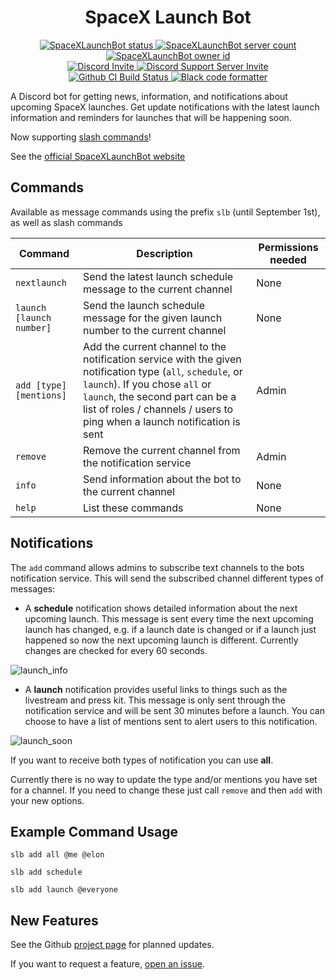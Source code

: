 <h1 align="center" style="font-weight: bold">SpaceX Launch Bot</h1>

<p align="center">
    <a href="https://top.gg/bot/411618411169447950" >
        <img src="https://top.gg/api/widget/status/411618411169447950.svg?noavatar=true" alt="SpaceXLaunchBot status" />
    </a>
    <a href="https://top.gg/bot/411618411169447950" >
        <img src="https://top.gg/api/widget/servers/411618411169447950.svg?noavatar=true" alt="SpaceXLaunchBot server count" />
    </a>
    <a href="https://top.gg/user/3204220773157502976" >
        <img src="https://top.gg/api/widget/owner/411618411169447950.svg?noavatar=true" alt="SpaceXLaunchBot owner id" />
    </a>
    <br/>
    <a href="https://discord.com/oauth2/authorize?client_id=411618411169447950&scope=bot&permissions=19456">
        <img src="https://img.shields.io/badge/Discord-Bot%20Invite-blue.svg?style=flat&colorA=35383d" alt="Discord Invite"/>
    </a>
    <a href="https://discord.gg/j6vbHkYSES">
        <img src="https://img.shields.io/badge/Discord-Support%20Server%20Invite-blue.svg?style=flat&colorA=35383d" alt="Discord Support Server Invite"/>
    </a>
    <br/>
    <a href="https://github.com/r-spacex/SpaceXLaunchBot/actions">
        <img src="https://github.com/r-spacex/SpaceXLaunchBot/workflows/CI/badge.svg" alt="Github CI Build Status"/>
    </a>
    <a href="https://github.com/psf/black">
        <img src="https://img.shields.io/badge/Code%20Style-Black-000000.svg?colorA=35383d" alt="Black code formatter"/>
    </a>
</p>

A Discord bot for getting news, information, and notifications about upcoming SpaceX launches. Get update notifications with the latest launch information and reminders for launches that will be happening soon.

Now supporting [slash commands](https://support.discord.com/hc/en-us/articles/1500000368501-Slash-Commands-FAQ)!

See the [official SpaceXLaunchBot website](https://spacexlaunchbot.dev/)

## Commands

Available as message commands using the prefix `slb` (until September 1st), as well as slash commands

Command|Description|Permissions needed
---|---|---
`nextlaunch`|Send the latest launch schedule message to the current channel|None
`launch [launch number]`|Send the launch schedule message for the given launch number to the current channel|None
`add [type] [mentions]`|Add the current channel to the notification service with the given notification type (`all`, `schedule`, or `launch`). If you chose `all` or `launch`, the second part can be a list of roles / channels / users to ping when a launch notification is sent|Admin
`remove`|Remove the current channel from the notification service|Admin
`info`|Send information about the bot to the current channel|None
`help`|List these commands|None

## Notifications

The `add` command allows admins to subscribe text channels to the bots notification service. This will send the subscribed channel different types of messages:

- A **schedule** notification shows detailed information about the next upcoming launch. This message is sent every time the next upcoming launch has changed, e.g. if a launch date is changed or if a launch just happened so now the next upcoming launch is different. Currently changes are checked for every 60 seconds.

![launch_info](images/screenshots/launch_info.png)

- A **launch** notification provides useful links to things such as the livestream and press kit. This message is only sent through the notification service and will be sent 30 minutes before a launch. You can choose to have a list of mentions sent to alert users to this notification.

![launch_soon](images/screenshots/launch_soon.png)

If you want to receive both types of notification you can use **all**.

Currently there is no way to update the type and/or mentions you have set for a channel. If you need to change these just call `remove` and then `add` with your new options.

## Example Command Usage

`slb add all @me @elon`

`slb add schedule`

`slb add launch @everyone`

## New Features

See the Github [project page](https://github.com/r-spacex/SpaceXLaunchBot/projects/1) for planned updates.

If you want to request a feature, [open an issue](https://github.com/r-spacex/SpaceXLaunchBot/issues/new).
